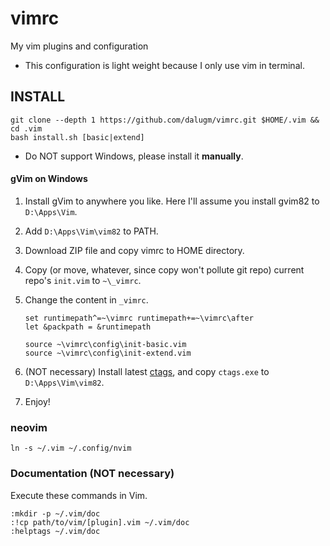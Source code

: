 # vimrc

My vim plugins and configuration

* This configuration is light weight because I only use vim in terminal.

## INSTALL

    git clone --depth 1 https://github.com/dalugm/vimrc.git $HOME/.vim && cd .vim
    bash install.sh [basic|extend]

* Do NOT support Windows, please install it **manually**.

#### gVim on Windows

1. Install gVim to anywhere you like. Here I'll assume you install gvim82 to `D:\Apps\Vim`.
2. Add `D:\Apps\Vim\vim82` to PATH.
3. Download ZIP file and copy vimrc to HOME directory.
4. Copy (or move, whatever, since copy won't pollute git repo) current repo's `init.vim` to `~\_vimrc`.
5. Change the content in `_vimrc`.

   ```vimscript
   set runtimepath^=~\vimrc runtimepath+=~\vimrc\after
   let &packpath = &runtimepath

   source ~\vimrc\config\init-basic.vim
   source ~\vimrc\config\init-extend.vim
   ```

5. (NOT necessary) Install latest [ctags](http://ctags.sourceforge.net/), and copy `ctags.exe` to `D:\Apps\Vim\vim82`.
6. Enjoy!

### neovim

    ln -s ~/.vim ~/.config/nvim

### Documentation (NOT necessary)

Execute these commands in Vim.

    :mkdir -p ~/.vim/doc
    :!cp path/to/vim/[plugin].vim ~/.vim/doc
    :helptags ~/.vim/doc

